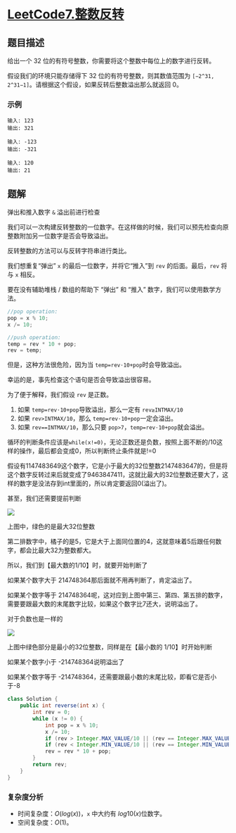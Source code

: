 # [LeetCode7.整数反转](https://leetcode-cn.com/problems/reverse-integer/)
## 题目描述
给出一个 32 位的有符号整数，你需要将这个整数中每位上的数字进行反转。

假设我们的环境只能存储得下 32 位的有符号整数，则其数值范围为 `[−2^31,  2^31−1]`。请根据这个假设，如果反转后整数溢出那么就返回 0。

### 示例
```
输入: 123
输出: 321
```
```
输入: -123
输出: -321
```
```
输入: 120
输出: 21
```
## 题解
弹出和推入数字 `&` 溢出前进行检查

我们可以一次构建反转整数的一位数字。在这样做的时候，我们可以预先检查向原整数附加另一位数字是否会导致溢出。

反转整数的方法可以与反转字符串进行类比。

我们想重复“弹出” `x` 的最后一位数字，并将它“推入”到 `rev` 的后面。最后，`rev` 将与 `x` 相反。

要在没有辅助堆栈 / 数组的帮助下 “弹出” 和 “推入” 数字，我们可以使用数学方法。

```java
//pop operation:
pop = x % 10;
x /= 10;

//push operation:
temp = rev * 10 + pop;
rev = temp;
```

但是，这种方法很危险，因为当 `temp=rev⋅10+pop`时会导致溢出。

幸运的是，事先检查这个语句是否会导致溢出很容易。

为了便于解释，我们假设 `rev` 是正数。

1. 如果 `temp=rev⋅10+pop`导致溢出，那么一定有 `rev≥INTMAX/10`
2. 如果 `rev>INTMAX/10`，那么 `temp=rev⋅10+pop`一定会溢出。
3. 如果 `rev==INTMAX/10`，那么只要 `pop>7`，`temp=rev⋅10+pop`就会溢出。

循环的判断条件应该是`while(x!=0)`，无论正数还是负数，按照上面不断的/10这样的操作，最后都会变成0，所以判断终止条件就是!=0

假设有1147483649这个数字，它是小于最大的32位整数2147483647的，但是将这个数字反转过来后就变成了9463847411，这就比最大的32位整数还要大了，这样的数字是没法存到int里面的，所以肯定要返回0(溢出了)。

甚至，我们还需要提前判断

![](https://picgp.oss-cn-beijing.aliyuncs.com/img/20200929141026.png)

上图中，绿色的是最大32位整数

第二排数字中，橘子的是5，它是大于上面同位置的4，这就意味着5后跟任何数字，都会比最大32为整数都大。

所以，我们到【最大数的1/10】时，就要开始判断了

如果某个数字大于 214748364那后面就不用再判断了，肯定溢出了。

如果某个数字等于 214748364呢，这对应到上图中第三、第四、第五排的数字，需要要跟最大数的末尾数字比较，如果这个数字比7还大，说明溢出了。

对于负数也是一样的

![](https://picgp.oss-cn-beijing.aliyuncs.com/img/20200929141106.png)

上图中绿色部分是最小的32位整数，同样是在【最小数的 1/10】时开始判断

如果某个数字小于 -214748364说明溢出了

如果某个数字等于 -214748364，还需要跟最小数的末尾比较，即看它是否小于-8


```java
class Solution {
    public int reverse(int x) {
        int rev = 0;
        while (x != 0) {
            int pop = x % 10;
            x /= 10;
            if (rev > Integer.MAX_VALUE/10 || (rev == Integer.MAX_VALUE / 10 && pop > 7)) return 0;
            if (rev < Integer.MIN_VALUE/10 || (rev == Integer.MIN_VALUE / 10 && pop < -8)) return 0;
            rev = rev * 10 + pop;
        }
        return rev;
    }
}
```
### 复杂度分析
- 时间复杂度：$O(log(x))$，`x` 中大约有 $log10(x)$位数字。
- 空间复杂度：$O(1)$。
